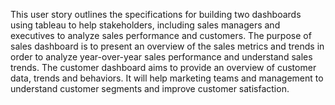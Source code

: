 This user story outlines the specifications for building two dashboards using tableau to help stakeholders, including sales managers and executives to analyze sales performance and customers. 
The purpose of sales dashboard is to present an overview of the sales metrics and trends in order to analyze year-over-year sales performance and understand sales trends.
The customer dashboard aims to provide an overview of customer data, trends and behaviors. It will help marketing teams and management to understand customer segments and improve customer satisfaction.
